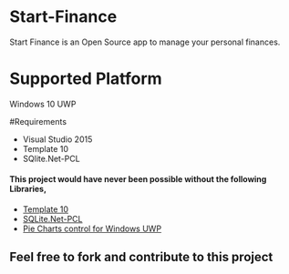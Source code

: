 # Start-Finance
Start Finance is an Open Source app to manage your personal finances.

# Supported Platform
Windows 10 UWP

#Requirements
- Visual Studio 2015
- Template 10
- SQlite.Net-PCL

#### This project would have never been possible without the following Libraries,
- [Template 10](https://github.com/Windows-XAML/Template10)
- [SQLite.Net-PCL](https://github.com/oysteinkrog/SQLite.Net-PCL)
- [Pie Charts control for Windows UWP](https://github.com/HoussemDellai/Xamarin-Forms-Pie-Chart/)


## Feel free to fork and contribute to this project
